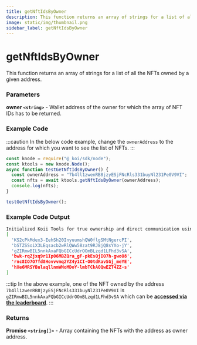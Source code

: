 ```yaml
---
title: getNftIdsByOwner
description: This function returns an array of strings for a list of all the NFTs owned by a given address.
image: static/img/thumbnail.png
sidebar_label: getNftIdsByOwner
---
```


# getNftIdsByOwner

This function returns an array of strings for a list of all the NFTs owned by a given address.

### Parameters

**owner `<string>`** - Wallet address of the owner for which the array of NFT IDs has to be returned.

### Example Code

:::caution
In the below code example, change the `ownerAddress` to the address for which you want to see the list of NFTs.
:::

```jsx
const knode = require("@_koi/sdk/node");
const ktools = new knode.Node();
async function testGetNftIdsByOwner() {
  const ownerAddress = "7b4ll1zwenRB8jzyESjFNcRls331buyNl231Pe0V9VI";
  const nfts = await ktools.getNftIdsByOwner(ownerAddress);
  console.log(nfts);
}

testGetNftIdsByOwner();
```

### Example Code Output

```bash
Initialized Koii Tools for true ownership and direct communication using version QA7AIFVx1KBBmzC7WUNhJbDsHlSJArUT0jWrhZMZPS8
[
  'KS2cPkMdex3-EehSh20InyuumshQW0flgSMtNgercPI',
  'bSTZSSoiX3LEqsacb2wRlQWw58zat9RJ8jQ8sYXo-jY',
  'gZIRmwBIL5nnkAxaFQbGICcUdrOOmBLzqd1LFhd3vSA',
  'bwk-rqZjxq9r1Ip06MBZQra_gF-pkEsQjIO7h-gwoO8',
  'rnc8IO7O7fd8Hovvvmq2YZ4y1CI-O0tdRavSGj_meYE',
  'hXe6MRSYBulaqllnmWNoMDoY-lmbTCkAOQwEZT4ZZ-s'
]
```

:::tip
In the above example, one of the NFT owned by the address `7b4ll1zwenRB8jzyESjFNcRls331buyNl231Pe0V9VI` is `gZIRmwBIL5nnkAxaFQbGICcUdrOOmBLzqd1LFhd3vSA` which can be [**accessed via the leaderboard**](https://koi.rocks/content-details/gZIRmwBIL5nnkAxaFQbGICcUdrOOmBLzqd1LFhd3vSA).
:::

### Returns

**Promise `<string[]>`** - Array containing the NFTs with the address as owner address.
